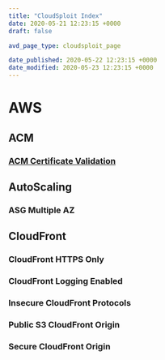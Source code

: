 ```yaml
---
title: "CloudSploit Index"
date: 2020-05-21 12:23:15 +0000
draft: false

avd_page_type: cloudsploit_page

date_published: 2020-05-22 12:23:15 +0000
date_modified: 2020-05-23 12:23:15 +0000
---
```


# AWS
## ACM
### [ACM Certificate Validation](fff)
## AutoScaling
### ASG Multiple AZ
## CloudFront
### CloudFront HTTPS Only
### CloudFront Logging Enabled
### Insecure CloudFront Protocols
### Public S3 CloudFront Origin
### Secure CloudFront Origin
